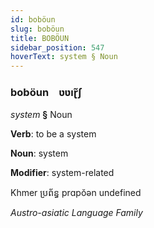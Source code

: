 ```yaml
---
id: boböun
slug: boböun
title: BOBÖUN
sidebar_position: 547
hoverText: system § Noun
---
```


### boböun&emsp;<span kind="abugida">ʋʋıɽ̃ʃ</span>

*system* **§** Noun

**Verb**: to be a system

**Noun**: system

**Modifier**: system-related

Khmer ប្រព័ន្ធ prɑpŏən undefined

*Austro-asiatic Language Family*